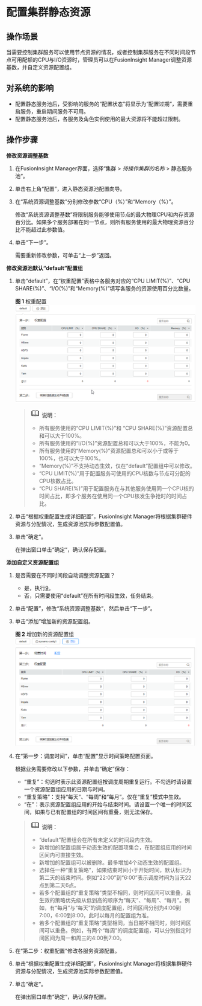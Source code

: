 # 配置集群静态资源<a name="admin_guide_000019"></a>

## 操作场景<a name="zh-cn_topic_0263899377_section6072977"></a>

当需要控制集群服务可以使用节点资源的情况，或者控制集群服务在不同时间段节点可用配额的CPU与I/O资源时，管理员可以在FusionInsight Manager调整资源基数，并自定义资源配置组。

## 对系统的影响<a name="zh-cn_topic_0263899377_section54656798"></a>

-   配置静态服务池后，受影响的服务的“配置状态“将显示为“配置过期“，需要重启服务，重启期间服务不可用。
-   配置静态服务池后，各服务及角色实例使用的最大资源将不能超过限制。

## 操作步骤<a name="zh-cn_topic_0263899377_section68191141152611"></a>

**修改资源调整基数**

1.  在FusionInsight Manager界面，选择“集群  \>  _待操作集群的名称_  \> 静态服务池“。
2.  单击右上角“配置”，进入静态资源池配置向导。
3.  在“系统资源调整基数”分别修改参数“CPU（%）”和“Memory（%）”。

    修改“系统资源调整基数”将限制服务能够使用节点的最大物理CPU和内存资源百分比。如果多个服务部署在同一节点，则所有服务使用的最大物理资源百分比不能超过此参数值。

4.  单击“下一步”。

    需要重新修改参数，可单击“上一步”返回。


**修改资源池默认“default”配置组**

1.  单击“default”，在“权重配置”表格中各服务对应的“CPU LIMIT\(%\)”、“CPU SHARE\(%\)”、“I/O\(%\)”和“Memory\(%\)”填写各服务的资源使用百分比数量。

    **图 1**  权重配置<a name="zh-cn_topic_0263899377_fig10410181183314"></a>  
    ![](figures/权重配置.png "权重配置")

    >![](public_sys-resources/icon-note.gif) **说明：** 
    >-   所有服务使用的“CPU LIMIT\(%\)”和 “CPU SHARE\(%\)”资源配置总和可以大于100%。
    >-   所有服务使用的“I/O\(%\)”资源配置总和可以大于100%，不能为0。
    >-   所有服务使用的“Memory\(%\)”资源配置总和可以小于或等于100%，也可以大于100%。
    >-   “Memory\(%\)”不支持动态生效，仅在“default”配置组中可以修改。
    >-   “CPU LIMIT\(%\)”用于配置服务可使用的CPU核数与节点可分配的CPU核数占比。
    >-   “CPU SHARE\(%\)”用于配置服务在与其他服务使用同一个CPU核的时间占比，即多个服务在使用同一个CPU核发生争抢时的时间占比。

2.  单击“根据权重配置生成详细配置”，FusionInsight Manager将根据集群硬件资源与分配情况，生成资源池实际参数配置值。
3.  单击“确定“。

    在弹出窗口单击“确定“，确认保存配置。


**添加自定义资源配置组**

1.  是否需要在不同时间段自动调整资源配置？
    -   是，执行[9](#zh-cn_topic_0263899377_li1535819244375)。
    -   否，只需要使用“default”在所有时间段生效，任务结束。

2.  <a name="zh-cn_topic_0263899377_li1535819244375"></a>单击“配置”，修改“系统资源调整基数”，然后单击“下一步”。
3.  单击“添加”增加新的资源配置组。

    **图 2**  增加新的资源配置组<a name="zh-cn_topic_0263899377_fig178795129518"></a>  
    ![](figures/增加新的资源配置组.png "增加新的资源配置组")

4.  在“第一步：调度时间”，单击“配置”显示时间策略配置页面。

    根据业务需要修改以下参数，并单击“确定”保存：

    -   “重复”：勾选时表示此资源配置组按调度周期重复运行。不勾选时请设置一个资源配置组应用的日期与时间。
    -   “重复策略”：支持“每天”、“每周”和“每月”。仅在“重复”模式中生效。
    -   “在”：表示资源配置组应用的开始与结束时间。请设置一个唯一的时间区间，如果与已有配置组的时间区间有重叠，则无法保存。

    >![](public_sys-resources/icon-note.gif) **说明：** 
    >-   “default”配置组会在所有未定义的时间段内生效。
    >-   新增加的配置组属于动态生效的配置项集合，在配置组应用的时间区间内可直接生效。
    >-   新增加的配置组可以被删除。最多增加4个动态生效的配置组。
    >-   选择任一种“重复策略”，如果结束时间小于开始时间，默认标识为第二天的结束时间。例如“22:00”到“6:00”表示调度时间为当天22点到第二天6点。
    >-   若多个配置组的“重复策略”类型不相同，则时间区间可以重叠，且生效的策略优先级从低到高的顺序为“每天”、“每周”、“每月”。例如，有“每月”与“每天”的调度配置组，时间区间分别为4:00到7:00，6:00到8:00，此时以每月的配置组为准。
    >-   若多个配置组的“重复策略”类型相同，当日期不相同时，则时间区间可以重叠。例如，有两个“每周”的调度配置组，可以分别指定时间区间为周一和周三的4:00到7:00。

5.  在“第二步：权重配置”修改各服务资源配置。
6.  单击“根据权重配置生成详细配置”，FusionInsight Manager将根据集群硬件资源与分配情况，生成资源池实际参数配置值。
7.  单击“确定“。

    在弹出窗口单击“确定“，确认保存配置。


